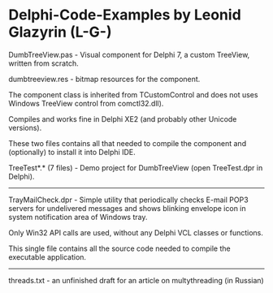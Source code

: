 Delphi-Code-Examples by Leonid Glazyrin (L-G-)
===================

DumbTreeView.pas - Visual component for Delphi 7, a custom TreeView, written from scratch.

dumbtreeview.res - bitmap resources for the component.

The component class is inherited from TCustomControl and does not uses Windows TreeView control from comctl32.dll).

Compiles and works fine in Delphi XE2 (and probably other Unicode versions). 

These two files contains all that needed to compile the component and (optionally) to install it into Delphi IDE.

TreeTest*.* (7 files) - Demo project for DumbTreeView (open TreeTest.dpr in Delphi).

---

TrayMailCheck.dpr - Simple utility that periodically checks E-mail POP3 servers for undelivered messages and shows blinking envelope icon in system notification area of Windows tray.

Only Win32 API calls are used, without any Delphi VCL classes or functions.

This single file contains all the source code needed to compile the executable application.

---

threads.txt - an unfinished draft for an article on multythreading (in Russian)
